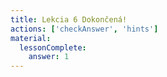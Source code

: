 ```yaml
---
title: Lekcia 6 Dokončená!
actions: ['checkAnswer', 'hints']
material:
  lessonComplete:
    answer: 1
---
```

